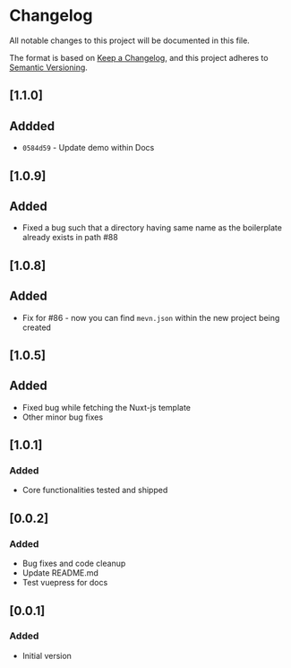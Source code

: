 # Changelog
All notable changes to this project will be documented in this file.

The format is based on [Keep a Changelog](https://keepachangelog.com/en/1.0.0/),
and this project adheres to [Semantic Versioning](https://semver.org/spec/v2.0.0.html).

## [1.1.0]
## Addded
- `0584d59` - Update demo within Docs

## [1.0.9]
## Added
- Fixed a bug such that a directory having same name as the boilerplate already exists in path #88

## [1.0.8]
## Added
- Fix for #86 - now you can find `mevn.json` within the new project being created

## [1.0.5]
## Added
- Fixed bug while fetching the Nuxt-js template
- Other minor bug fixes

## [1.0.1]
### Added
- Core functionalities tested and shipped

## [0.0.2]
### Added
- Bug fixes and code cleanup
- Update README.md
- Test vuepress for docs

## [0.0.1]
### Added
- Initial version

